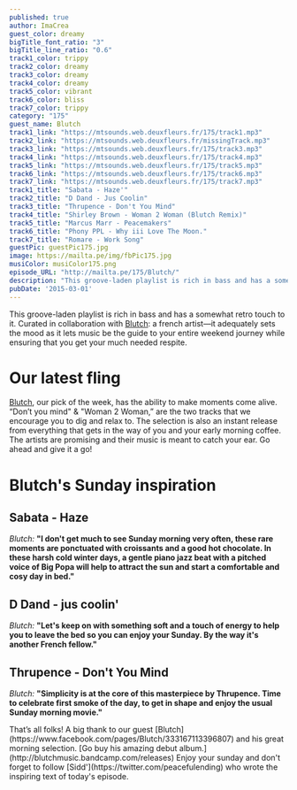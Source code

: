 ```yaml
---
published: true
author: ImaCrea
guest_color: dreamy
bigTitle_font_ratio: "3"
bigTitle_line_ratio: "0.6"
track1_color: trippy
track2_color: dreamy
track3_color: dreamy
track4_color: dreamy
track5_color: vibrant
track6_color: bliss
track7_color: trippy
category: "175"
guest_name: Blutch
track1_link: "https://mtsounds.web.deuxfleurs.fr/175/track1.mp3"
track2_link: "https://mtsounds.web.deuxfleurs.fr/missingTrack.mp3"
track3_link: "https://mtsounds.web.deuxfleurs.fr/175/track3.mp3"
track4_link: "https://mtsounds.web.deuxfleurs.fr/175/track4.mp3"
track5_link: "https://mtsounds.web.deuxfleurs.fr/175/track5.mp3"
track6_link: "https://mtsounds.web.deuxfleurs.fr/175/track6.mp3"
track7_link: "https://mtsounds.web.deuxfleurs.fr/175/track7.mp3"
track1_title: "Sabata - Haze'"
track2_title: "D Dand - Jus Coolin"
track3_title: "Thrupence - Don't You Mind"
track4_title: "Shirley Brown - Woman 2 Woman (Blutch Remix)"
track5_title: "Marcus Marr - Peacemakers"
track6_title: "Phony PPL - Why iii Love The Moon."
track7_title: "Romare - Work Song"
guestPic: guestPic175.jpg
image: https://mailta.pe/img/fbPic175.jpg
musiColor: musiColor175.png
episode_URL: "http://mailta.pe/175/Blutch/"
description: "This groove-laden playlist is rich in bass and has a somewhat retro touch to it. Curated in collaboration with Blutch: a french artist—it adequately sets the mood as it lets music be the guide to your entire weekend journey while ensuring that you get your much needed respite."
pubDate: '2015-03-01'
---
```


This groove-laden playlist is rich in bass and has a somewhat retro touch to it. Curated in collaboration with [Blutch](https://www.facebook.com/pages/Blutch/333167113396807): a french artist—it adequately sets the mood as it lets music be the guide to your entire weekend journey while ensuring that you get your much needed respite.

# Our latest fling

[Blutch](https://www.facebook.com/pages/Blutch/333167113396807), our pick of the week, has the ability to make moments come alive. “Don’t you mind" & "Woman 2 Woman,” are the two tracks that we encourage you to dig and relax to.  The selection is also an instant release from everything that gets in the way of you and your early morning coffee.  The artists are promising and their music is meant to catch your ear. Go ahead and give it a go!


# Blutch's Sunday inspiration
 
## Sabata - Haze
_Blutch:_ **"**I don't get much to see Sunday morning very often, these rare moments are ponctuated with croissants and a good hot chocolate. In these harsh cold winter days, a gentle piano jazz beat with a pitched voice of Big Popa will help to attract the sun and start a comfortable and cosy day in bed.**"**
 
## D Dand - jus coolin'
_Blutch:_ **"**Let's keep on with something soft and a touch of energy to help you to leave the bed so you can enjoy your Sunday. By the way it's another French fellow.**"**
 
## Thrupence - Don't You Mind
_Blutch:_ **"**Simplicity is at the core of this masterpiece by Thrupence. Time to celebrate first smoke of the day, to get in shape and enjoy the usual Sunday morning movie.**"** 
 
<p id="outroduction">
That’s all folks! A big thank to our guest [Blutch](https://www.facebook.com/pages/Blutch/333167113396807) and his great morning selection. [Go buy his amazing debut album.](http://blutchmusic.bandcamp.com/releases) Enjoy your sunday and don't forget to follow [Sidd'](https://twitter.com/peacefulending) who wrote the inspiring text of today's episode.
</p>